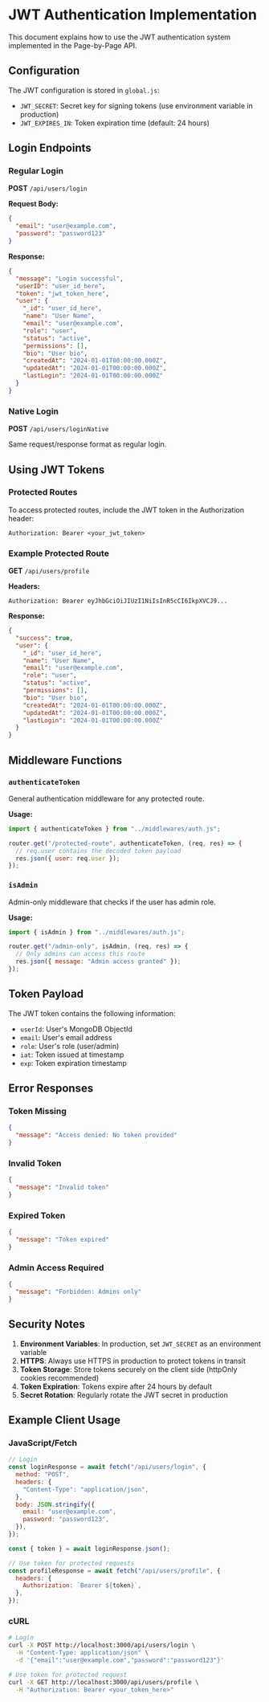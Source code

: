 # JWT Authentication Implementation

This document explains how to use the JWT authentication system implemented in the Page-by-Page API.

## Configuration

The JWT configuration is stored in `global.js`:

- `JWT_SECRET`: Secret key for signing tokens (use environment variable in production)
- `JWT_EXPIRES_IN`: Token expiration time (default: 24 hours)

## Login Endpoints

### Regular Login

**POST** `/api/users/login`

**Request Body:**

```json
{
  "email": "user@example.com",
  "password": "password123"
}
```

**Response:**

```json
{
  "message": "Login successful",
  "userID": "user_id_here",
  "token": "jwt_token_here",
  "user": {
    "_id": "user_id_here",
    "name": "User Name",
    "email": "user@example.com",
    "role": "user",
    "status": "active",
    "permissions": [],
    "bio": "User bio",
    "createdAt": "2024-01-01T00:00:00.000Z",
    "updatedAt": "2024-01-01T00:00:00.000Z",
    "lastLogin": "2024-01-01T00:00:00.000Z"
  }
}
```

### Native Login

**POST** `/api/users/loginNative`

Same request/response format as regular login.

## Using JWT Tokens

### Protected Routes

To access protected routes, include the JWT token in the Authorization header:

```
Authorization: Bearer <your_jwt_token>
```

### Example Protected Route

**GET** `/api/users/profile`

**Headers:**

```
Authorization: Bearer eyJhbGciOiJIUzI1NiIsInR5cCI6IkpXVCJ9...
```

**Response:**

```json
{
  "success": true,
  "user": {
    "_id": "user_id_here",
    "name": "User Name",
    "email": "user@example.com",
    "role": "user",
    "status": "active",
    "permissions": [],
    "bio": "User bio",
    "createdAt": "2024-01-01T00:00:00.000Z",
    "updatedAt": "2024-01-01T00:00:00.000Z",
    "lastLogin": "2024-01-01T00:00:00.000Z"
  }
}
```

## Middleware Functions

### `authenticateToken`

General authentication middleware for any protected route.

**Usage:**

```javascript
import { authenticateToken } from "../middlewares/auth.js";

router.get("/protected-route", authenticateToken, (req, res) => {
  // req.user contains the decoded token payload
  res.json({ user: req.user });
});
```

### `isAdmin`

Admin-only middleware that checks if the user has admin role.

**Usage:**

```javascript
import { isAdmin } from "../middlewares/auth.js";

router.get("/admin-only", isAdmin, (req, res) => {
  // Only admins can access this route
  res.json({ message: "Admin access granted" });
});
```

## Token Payload

The JWT token contains the following information:

- `userId`: User's MongoDB ObjectId
- `email`: User's email address
- `role`: User's role (user/admin)
- `iat`: Token issued at timestamp
- `exp`: Token expiration timestamp

## Error Responses

### Token Missing

```json
{
  "message": "Access denied: No token provided"
}
```

### Invalid Token

```json
{
  "message": "Invalid token"
}
```

### Expired Token

```json
{
  "message": "Token expired"
}
```

### Admin Access Required

```json
{
  "message": "Forbidden: Admins only"
}
```

## Security Notes

1. **Environment Variables**: In production, set `JWT_SECRET` as an environment variable
2. **HTTPS**: Always use HTTPS in production to protect tokens in transit
3. **Token Storage**: Store tokens securely on the client side (httpOnly cookies recommended)
4. **Token Expiration**: Tokens expire after 24 hours by default
5. **Secret Rotation**: Regularly rotate the JWT secret in production

## Example Client Usage

### JavaScript/Fetch

```javascript
// Login
const loginResponse = await fetch("/api/users/login", {
  method: "POST",
  headers: {
    "Content-Type": "application/json",
  },
  body: JSON.stringify({
    email: "user@example.com",
    password: "password123",
  }),
});

const { token } = await loginResponse.json();

// Use token for protected requests
const profileResponse = await fetch("/api/users/profile", {
  headers: {
    Authorization: `Bearer ${token}`,
  },
});
```

### cURL

```bash
# Login
curl -X POST http://localhost:3000/api/users/login \
  -H "Content-Type: application/json" \
  -d '{"email":"user@example.com","password":"password123"}'

# Use token for protected request
curl -X GET http://localhost:3000/api/users/profile \
  -H "Authorization: Bearer <your_token_here>"
```
